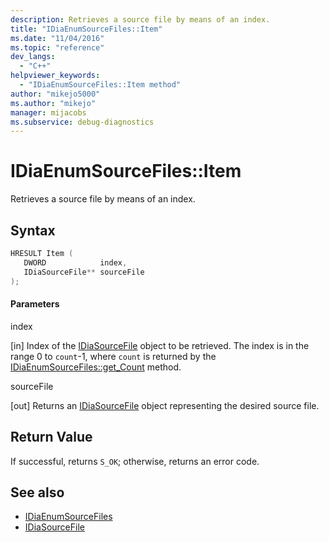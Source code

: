 ```yaml
---
description: Retrieves a source file by means of an index.
title: "IDiaEnumSourceFiles::Item"
ms.date: "11/04/2016"
ms.topic: "reference"
dev_langs:
  - "C++"
helpviewer_keywords:
  - "IDiaEnumSourceFiles::Item method"
author: "mikejo5000"
ms.author: "mikejo"
manager: mijacobs
ms.subservice: debug-diagnostics
---
```


# IDiaEnumSourceFiles::Item

Retrieves a source file by means of an index.

## Syntax

```c++
HRESULT Item ( 
   DWORD            index,
   IDiaSourceFile** sourceFile
);
```

#### Parameters

index

[in] Index of the [IDiaSourceFile](../../debugger/debug-interface-access/idiasourcefile.md) object to be retrieved. The index is in the range 0 to `count`-1, where `count` is returned by the [IDiaEnumSourceFiles::get_Count](../../debugger/debug-interface-access/idiaenumsourcefiles-get-count.md) method.

sourceFile

[out] Returns an [IDiaSourceFile](../../debugger/debug-interface-access/idiasourcefile.md) object representing the desired source file.

## Return Value

If successful, returns `S_OK`; otherwise, returns an error code.

## See also

- [IDiaEnumSourceFiles](../../debugger/debug-interface-access/idiaenumsourcefiles.md)
- [IDiaSourceFile](../../debugger/debug-interface-access/idiasourcefile.md)
